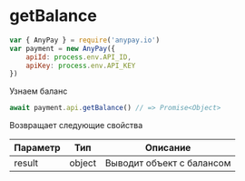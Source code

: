 # getBalance

```js
var { AnyPay } = require('anypay.io')
var payment = new AnyPay({
    apiId: process.env.API_ID,
    apiKey: process.env.API_KEY
})
```

Узнаем баланс
```js
await payment.api.getBalance() // => Promise<Object>
```
Возвращает следующие свойства

| Параметр | Тип | Описание |
|----------|--------|------------------|
| result | object | Выводит объект с балансом |

